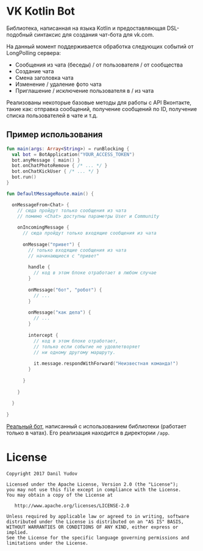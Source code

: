 VK Kotlin Bot
=============
Библиотека, написанная на языка Kotlin и предоставляющая DSL-подобный синтаксис для создания чат-бота для vk.com.

На данный момент поддерживается обработка следующих событий от LongPolling сервера:
  - Сообщения из чата (беседы) / от пользователя / от сообщества
  - Создание чата
  - Смена заголовка чата
  - Изменение / удаление фото чата
  - Приглашение / исключение пользователя в / из чата
  
Реализованы некоторые базовые методы для работы с API Вконтакте, такие как: отправка сообщений, получение сообщений по ID, получение списка пользователей в чате и т.д.

Пример использования
--------------------
```kotlin
fun main(args: Array<String>) = runBlocking {
  val bot = BotApplication("YOUR_ACCESS_TOKEN")
  bot.anyMessage { main() }
  bot.onChatPhotoRemove { /* ... */ }
  bot.onChatKickUser { /* ... */ }
  bot.run()
}

fun DefaultMessageRoute.main() {

  onMessageFrom<Chat> {
    // сюда пройдут только сообщения из чата
    // помимо <Chat> доступны параметры User и Community
            
    onIncomingMessage {
      // сюда пройдут только входящие сообщения из чата
              
      onMessage("привет") {
        // только входящие сообщения из чата 
        // начинающиеся с "привет"
        
        handle { 
          // код в этом блоке отработает в любом случае
        }
        
        onMessage("бот", "робот") { 
          // ...
        }
        
        onMessage("как дела") {
          // ...
        }
         
        intercept { 
          // код в этом блоке отработает, 
          // только если событие не удовлетворяет 
          // ни одному другому маршруту.
          
          it.message.respondWithForward("Неизвестная команда!")
        }
        
      }
      
    }
    
  }
  
}
```
[Реальный бот], написанный с использованием библиотеки (работает только в чатах).
Его реализация находится в директории `/app`.

License
=======

    Copyright 2017 Danil Yudov
    
    Licensed under the Apache License, Version 2.0 (the "License");
    you may not use this file except in compliance with the License.
    You may obtain a copy of the License at
    
       http://www.apache.org/licenses/LICENSE-2.0
       
    Unless required by applicable law or agreed to in writing, software
    distributed under the License is distributed on an "AS IS" BASIS,
    WITHOUT WARRANTIES OR CONDITIONS OF ANY KIND, either express or implied.
    See the License for the specific language governing permissions and
    limitations under the License.
    
   [Реальный бот]: <https://vk.com/bethoven.olegovich>